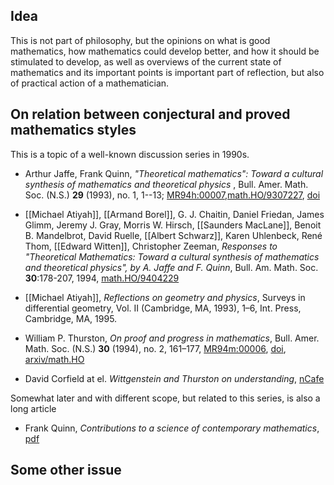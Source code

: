 ## Idea

This is not part of philosophy, but the opinions on what is good mathematics, how mathematics could develop better, and how it should be stimulated to develop, as well as overviews of the current state of mathematics and its important points is important part of reflection, but also of practical action of a mathematician.

## On relation between conjectural and proved mathematics styles

This is a topic of a well-known discussion series in 1990s.

* Arthur Jaffe, Frank Quinn, _"Theoretical mathematics": Toward a cultural synthesis of mathematics and theoretical physics_ , Bull. Amer. Math. Soc. (N.S.) __29__ (1993), no. 1, 1--13; [MR94h:00007](http://www.ams.org/mathscinet-getitem?mr=1202292),[math.HO/9307227](http://arxiv.org/abs/math.HO/9307227), [doi](http://dx.doi.org/10.1090/S0273-0979-1993-00413-0)

* [[Michael Atiyah]], [[Armand Borel]], G. J. Chaitin, Daniel Friedan, James Glimm, Jeremy J. Gray, Morris W. Hirsch, [[Saunders MacLane]], Benoit B. Mandelbrot, David Ruelle, [[Albert Schwarz]], Karen Uhlenbeck, Ren&#233; Thom, [[Edward Witten]], Christopher Zeeman, _Responses to "Theoretical Mathematics: Toward a cultural synthesis of mathematics and theoretical physics", by A. Jaffe and F. Quinn_, Bull. Am. Math. Soc. __30__:178-207, 1994, [math.HO/9404229](http://arxiv.org/abs/math/9404229)

* [[Michael Atiyah]], _Reflections on geometry and physics_, Surveys in differential geometry, Vol. II (Cambridge, MA, 1993), 1&#8211;6, Int. Press, Cambridge, MA, 1995.

* William P. Thurston,  _On proof and progress in mathematics_, Bull. Amer. Math. Soc. (N.S.) __30__ (1994), no. 2, 161&#8211;177, [MR94m:00006](http://www.ams.org/mathscinet-getitem?mr=1249357), [doi](http://dx.doi.org/10.1090/S0273-0979-1994-00502-6), [arxiv/math.HO](http://arxiv.org/abs/math/9307227)

* David Corfield at el. _Wittgenstein and Thurston on understanding_,  [nCafe](http://golem.ph.utexas.edu/category/2006/10/wittgenstein_and_thurston_on_u.html)

Somewhat later and with different scope, but related to this series, is also a long article

* Frank Quinn, _Contributions to a science of contemporary mathematics_, [pdf](http://www.math.vt.edu/people/quinn/history_nature/nature0.pdf)

## Some other issue



